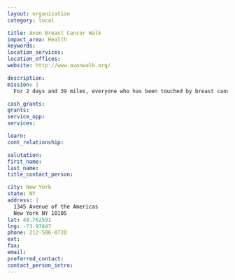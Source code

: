 ```yaml
---
layout: organization
category: local

title: Avon Breast Cancer Walk
impact_area: Health
keywords: 
location_services: 
location_offices: 
website: http://www.avonwalk.org/‎

description: 
mission: |
  For 2 days and 39 miles, everyone who has been touched by breast cancer touches you - in gratitude. Your participation - as a Walker, a Crew Member, a Volunteer or a Donor - will allow medically underserved women and men to be treated giving them access to the care they require. And hard-working research teams will be powered by the funds they need to fuel their quest for the cure.

cash_grants: 
grants: 
service_opp: 
services: 

learn: 
cont_relationship: 

salutation: 
first_name: 
last_name: 
title_contact_person: 

city: New York
state: NY
address: |
  1345 Avenue of the Americas  
  New York NY 10105
lat: 40.762591
lng: -73.97847
phone: 212-586-8720
ext: 
fax: 
email: 
preferred_contact: 
contact_person_intro: 
---
```

